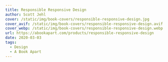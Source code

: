 ```yaml
---
title: Responsible Responsive Design
author: Scott Jehl 
cover: /static/img/book-covers/responsible-responsive-design.jpg
cover_avif: /static/img/book-covers/responsible-responsive-design.avif
cover_webp: /static/img/book-covers/responsible-responsive-design.webp
url: https://abookapart.com/products/responsible-responsive-design
date: 2020-03-03
tags:
  - Design
  - A Book Apart
---
```

